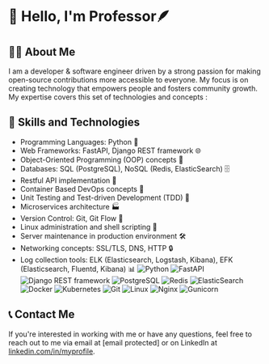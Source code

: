 # 👋 Hello, I'm Professor🪶

## 🧑‍💼 About Me
I am a developer & software engineer driven by a strong passion for making open-source contributions more accessible to everyone. My focus is on creating technology that empowers people and fosters community growth.
My expertise covers this set of technologies and concepts :
## 🚀 Skills and Technologies
- Programming Languages: Python 🐍
- Web Frameworks: FastAPI, Django REST framework 🌐
- Object-Oriented Programming (OOP) concepts 🧬
- Databases: SQL (PostgreSQL), NoSQL (Redis, ElasticSearch) 🗄️
- Restful API implementation 🚀
- Container Based DevOps concepts 🐳
- Unit Testing and Test-driven Development (TDD) 🧪
- Microservices architecture 🏭
- Version Control: Git, Git Flow 🌳
- Linux administration and shell scripting 🐧
- Server maintenance in production environment 🛠️
- Networking concepts: SSL/TLS, DNS, HTTP 🔒
- Log collection tools: ELK (Elasticsearch, Logstash, Kibana), EFK (Elasticsearch, Fluentd, Kibana) 📊
![Python](https://img.shields.io/badge/-Python-3776AB?style=flat-square&logo=python&logoColor=white)
![FastAPI](https://img.shields.io/badge/-FastAPI-009688?style=flat-square&logo=fastapi&logoColor=white)
![Django REST framework](https://img.shields.io/badge/-Django%20REST%20framework-092E20?style=flat-square&logo=django&logoColor=white)
![PostgreSQL](https://img.shields.io/badge/-PostgreSQL-336791?style=flat-square&logo=postgresql&logoColor=white)
![Redis](https://img.shields.io/badge/-Redis-DC382D?style=flat-square&logo=redis&logoColor=white)
![ElasticSearch](https://img.shields.io/badge/-ElasticSearch-005571?style=flat-square&logo=elasticsearch&logoColor=white)
![Docker](https://img.shields.io/badge/-Docker-2496ED?style=flat-square&logo=docker&logoColor=white)
![Kubernetes](https://img.shields.io/badge/-Kubernetes-326CE5?style=flat-square&logo=kubernetes&logoColor=white)
![Git](https://img.shields.io/badge/-Git-F05032?style=flat-square&logo=git&logoColor=white)
![Linux](https://img.shields.io/badge/-Linux-FCC624?style=flat-square&logo=linux&logoColor=black)
![Nginx](https://img.shields.io/badge/-Nginx-269539?style=flat-square&logo=nginx&logoColor=white)
![Gunicorn](https://img.shields.io/badge/-Gunicorn-374151?style=flat-square&logo=gunicorn&logoColor=white)


## 📞 Contact Me
If you're interested in working with me or have any questions, feel free to reach out to me via email at [email protected] or on LinkedIn at [linkedin.com/in/myprofile](https://www.linkedin.com/in/myprofile).

